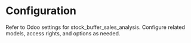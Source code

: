 # Configuration

Refer to Odoo settings for stock_buffer_sales_analysis. Configure related models, access rights, and options as needed.
